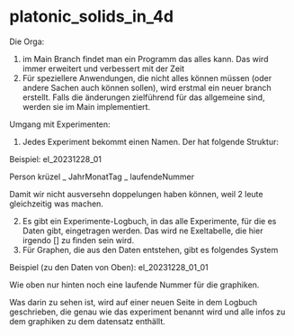 # platonic_solids_in_4d

Die Orga:

1. im Main Branch findet man ein Programm das alles kann. Das wird immer erweitert und verbessert mit der Zeit
2. Für speziellere Anwendungen, die nicht alles können müssen (oder andere Sachen auch können sollen), wird erstmal ein neuer branch erstellt. Falls die änderungen zielführend für das allgemeine sind, werden sie im Main implementiert.

Umgang mit Experimenten:
1. Jedes Experiment bekommt einen Namen. Der hat folgende Struktur:

Beispiel:  el_20231228_01 

Person krüzel _ JahrMonatTag _ laufendeNummer

Damit wir nicht ausversehn doppelungen haben können, weil 2 leute gleichzeitig was machen.

2. Es gibt ein Experimente-Logbuch, in das alle Experimente, für die es Daten gibt, eingetragen werden. Das wird ne Exeltabelle, die hier irgendo [] zu finden sein wird.
3. Für Graphen, die aus den Daten entstehen, gibt es folgendes System

Beispiel (zu den Daten von Oben):  el_20231228_01_01 

Wie oben nur hinten noch eine laufende Nummer für die graphiken. 

Was darin zu sehen ist, wird auf einer neuen Seite in dem Logbuch geschrieben, die genau wie das experiment benannt wird und alle infos zu dem graphiken zu dem datensatz enthällt. 

  
   
